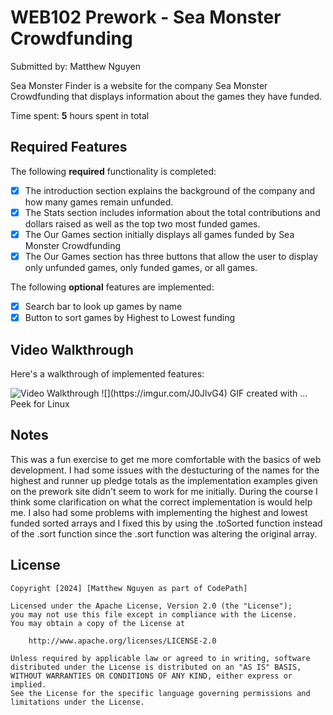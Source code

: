 # WEB102 Prework - Sea Monster Crowdfunding

Submitted by: Matthew Nguyen

Sea Monster Finder is a website for the company Sea Monster Crowdfunding that displays information about the games they have funded.

Time spent: **5** hours spent in total

## Required Features

The following **required** functionality is completed:

* [X] The introduction section explains the background of the company and how many games remain unfunded.
* [X] The Stats section includes information about the total contributions and dollars raised as well as the top two most funded games.
* [X] The Our Games section initially displays all games funded by Sea Monster Crowdfunding
* [X] The Our Games section has three buttons that allow the user to display only unfunded games, only funded games, or all games.

The following **optional** features are implemented:

* [X] Search bar to look up games by name
* [X] Button to sort games by Highest to Lowest funding

## Video Walkthrough

Here's a walkthrough of implemented features:

<img src='https://imgur.com/J0JlvG4' title='Video Walkthrough' width='' alt='Video Walkthrough' />
![](https://imgur.com/J0JlvG4)
<!-- Replace this with whatever GIF tool you used! -->
GIF created with ...  Peek for Linux
<!-- Recommended tools:
[Kap](https://getkap.co/) for macOS
[ScreenToGif](https://www.screentogif.com/) for Windows
[peek](https://github.com/phw/peek) for Linux. -->

## Notes

This was a fun exercise to get me more comfortable with the basics of web development. 
I had some issues with the destucturing of the names for the highest and runner up pledge totals as the implementation examples
given on the prework site didn't seem to work for me initially. During the course I think some clarification on what the correct 
implementation is would help me. I also had some problems with implementing the highest and lowest funded sorted arrays 
and I fixed this by using the .toSorted function instead of the .sort function since the .sort function was altering the original array.

## License

    Copyright [2024] [Matthew Nguyen as part of CodePath]

    Licensed under the Apache License, Version 2.0 (the "License");
    you may not use this file except in compliance with the License.
    You may obtain a copy of the License at

        http://www.apache.org/licenses/LICENSE-2.0

    Unless required by applicable law or agreed to in writing, software
    distributed under the License is distributed on an "AS IS" BASIS,
    WITHOUT WARRANTIES OR CONDITIONS OF ANY KIND, either express or implied.
    See the License for the specific language governing permissions and
    limitations under the License.
